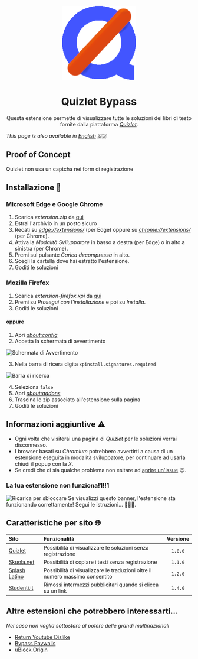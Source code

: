<p align="center">
  <img width="200" src="public/icons/logo-192.png" alt="Quizlet Bypass logo">
</p>
<h1 align="center">
  Quizlet Bypass
</h1>
<p align="center">
  Questa estensione permette di visualizzare tutte le soluzioni dei libri di testo fornite dalla piattaforma <a href="htps://qizlet.com/"><i>Quizlet</i></a>.
</p>

_This page is also available in <a href="./README.md">English</a> 🇬🇧_

## Proof of Concept
Quizlet non usa un captcha nei form di registrazione

## Installazione 📲
### Microsoft Edge e Google Chrome
1. Scarica _extension.zip_ da [qui](https://github.com/rospino74/Quizlet-Bypass/releases/latest/download/extension.zip)
2. Estrai l'archivio in un posto sicuro
3. Recati su _[edge://extensions/](edge://extensions/)_ (per Edge) oppure su _[chrome://extensions/](chrome://extensions/)_ (per Chrome).
4. Attiva la _Modalità Sviluppatore_ in basso a destra (per Edge) o in alto a sinistra (per Chrome).
5. Premi sul pulsante _Carica decompressa_ in alto.
6. Scegli la cartella dove hai estratto l'estensione.
7. Goditi le soluzioni

### Mozilla Firefox
1. Scarica _extension-firefox.xpi_ da [qui](https://github.com/rospino74/Quizlet-Bypass/releases/latest/download/extension-firefox.xpi)
2. Premi su _Prosegui con l'installazione_ e poi su _Installa_.
7. Goditi le soluzioni

#### oppure

1. Apri _[about:config](about:config)_
2. Accetta la schermata di avvertimento

![Schermata di Avvertimento](https://sqleoni.altervista.org/file/png/about-config-warning.png)

3. Nella barra di ricera digita `xpinstall.signatures.required`

![Barra di ricerca](https://sqleoni.altervista.org/file/png/about-config-search.png)

4. Seleziona `false`
5. Apri _[about:addons](about:addons)_
6. Trascina lo zip associato all'estensione sulla pagina
7. Goditi le soluzioni

## Informazioni aggiuntive ⚠️
* Ogni volta che visiterai una pagina di _Quizlet_ per le soluzioni verrai disconnesso.
* I browser basati su _Chromium_ potrebbero avvertirti a causa di un estensione eseguita in modalità sviluppatore, per continuare ad usarla chiudi il popup con la _X_.
* Se credi che ci sia qualche problema non esitare ad [aprire un'issue](https://github.com/rospino74/Quizlet-Bypass/issues/new) 😉.

### La tua estensione non funziona!1!!1
![Ricarica per sbloccare](https://sqleoni.altervista.org/file/png/quizlet-unlock-refresh.png)
Se visualizzi questo banner, l'estensione sta funzionando correttamente! Segui le istruzioni... 🤦🏽‍♂️.

## Caratteristiche per sito 🌐
| Sito | Funzionalità | Versione |
|:---|:---| :---: |
| [Quizlet](https://quizlet.com/) | Possibilità di visualizzare le soluzioni senza registrazione | `1.0.0` |
| [Skuola.net](https://skuola.net/) | Possibilità di copiare i testi senza registrazione | `1.1.0` |
| [Splash Latino](https://latin.it/) | Possibilità di visualizzare le traduzioni oltre il numero massimo consentito | `1.2.0` |
| [Studenti.it](https://www.studenti.it/) | Rimossi intermezzi pubblicitari quando si clicca su un link | `1.4.0` |

## Altre estensioni che potrebbero interessarti...
_Nel caso non voglia sottostare al potere delle grandi multinazionali_
* [Return Youtube Dislike](https://github.com/Anarios/return-youtube-dislike)
* [Bypass Paywalls](https://github.com/iamadamdev/bypass-paywalls-chrome)
* [uBlock Origin](https://github.com/gorhill/uBlock)
